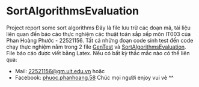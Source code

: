 # SortAlgorithmsEvaluation
Project report some sort algorithms
Đây là file lưu trữ các đoạn mã, tài liệu liên quan đến báo cáo thực nghiệm các thuật toán sắp xếp môn IT003 của Phan Hoàng Phước - 22521156.
Tất cả những đoạn code sinh test đến code chạy thực nghiệm nằm trong 2 file [GenTest](https://github.com/Phuoc0123/SortAlgorithmsEvaluation/tree/main/GenTest) và [SortAlgorithmsEvaluation](https://github.com/Phuoc0123/SortAlgorithmsEvaluation/tree/main/SortAlgorithmValuation).
File báo cáo được viết bằng Latex.
Nếu có bất kỳ thắc mắc nào có thể liên qua:
- Mail: 22521156@gm.uit.edu.vn hoặc
- Facebook: [phuoc.phanhoang.58](https://www.facebook.com/phuoc.phanhoang.58/)
Chúc mọi người enjoy vui vẻ ^^
